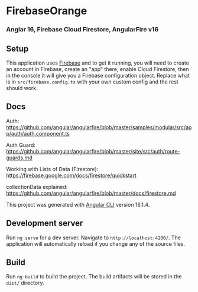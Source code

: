 # FirebaseOrange

### Anglar 16, Firebase Cloud Firestore, AngularFire v16

## Setup

This application uses [Firebase](https://firebase.google.com/) and to get it running, you will need to create an account in Firebase, create an "app" there, enable Cloud Firestore, then in the console it will give you a Firebase configuration object. Replace what is in `src/firebase.config.ts` with your own custom config and the rest should work.

## Docs

Auth:
https://github.com/angular/angularfire/blob/master/samples/modular/src/app/auth/auth.component.ts

Auth Guard:
https://github.com/angular/angularfire/blob/master/site/src/auth/route-guards.md

Working with Lists of Data (Firestore):
https://firebase.google.com/docs/firestore/quickstart

collectionData explained:
https://github.com/angular/angularfire/blob/master/docs/firestore.md

This project was generated with [Angular CLI](https://github.com/angular/angular-cli) version 16.1.4.

## Development server

Run `ng serve` for a dev server. Navigate to `http://localhost:4200/`. The application will automatically reload if you change any of the source files.

## Build

Run `ng build` to build the project. The build artifacts will be stored in the `dist/` directory.
